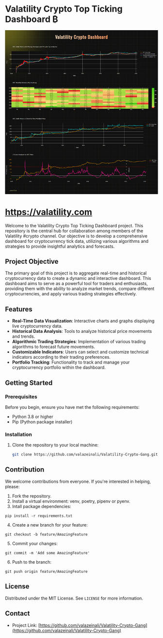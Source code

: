 # Valatility Crypto Top Ticking Dashboard ₿

![Dashboard Image](https://github.com/valazeinali/Valatility-Crypto-Gang/blob/main/assets/Valatility.png)

# https://valatility.com
Welcome to the Valatility Crypto Top Ticking Dashboard project. This repository is the central hub for collaboration among members of the Valatility #crypto channel. Our objective is to develop a comprehensive dashboard for cryptocurrency tick data, utilizing various algorithms and strategies to provide insightful analytics and forecasts.

## Project Objective

The primary goal of this project is to aggregate real-time and historical cryptocurrency data to create a dynamic and interactive dashboard. This dashboard aims to serve as a powerful tool for traders and enthusiasts, providing them with the ability to analyze market trends, compare different cryptocurrencies, and apply various trading strategies effectively.

## Features

- **Real-Time Data Visualization**: Interactive charts and graphs displaying live cryptocurrency data.
- **Historical Data Analysis**: Tools to analyze historical price movements and trends.
- **Algorithmic Trading Strategies**: Implementation of various trading algorithms to forecast future movements.
- **Customizable Indicators**: Users can select and customize technical indicators according to their trading preferences.
- **Portfolio Tracking**: Functionality to track and manage your cryptocurrency portfolio within the dashboard.

## Getting Started

### Prerequisites

Before you begin, ensure you have met the following requirements:
- Python 3.8 or higher
- Pip (Python package installer)

### Installation

1. Clone the repository to your local machine:
   ```sh
   git clone https://github.com/valazeinali/Valatility-Crypto-Gang.git
    ```

## Contribution

We welcome contributions from everyone. If you're interested in helping, please:
1. Fork the repository.
2. Install a virtual environment: venv, poetry, pipenv or pyenv.
3. Intall package dependencies:
```commandline
pip install -r requirements.txt
```
4. Create a new branch for your feature:
```commandline
git checkout -b feature/AmazingFeature
```
5. Commit your changes:
```commandline
git commit -m 'Add some AmazingFeature'
```
6. Push to the branch:
```commandline
git push origin feature/AmazingFeature
```

## License

Distributed under the MIT License. See `LICENSE` for more information.

## Contact

- Project Link: [https://github.com/valazeinali/Valatility-Crypto-Gang](https://github.com/valazeinali/Valatility-Crypto-Gang)
